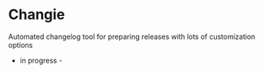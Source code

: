 # Changie
Automated changelog tool for preparing releases with lots of customization options

- in progress -
